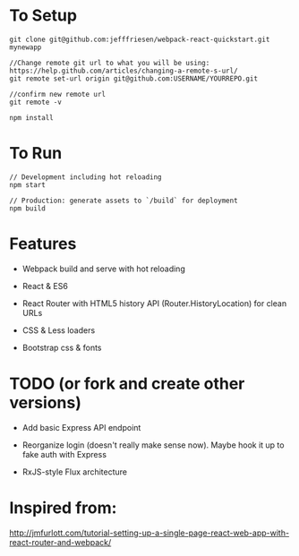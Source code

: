To Setup
=======================
```
git clone git@github.com:jefffriesen/webpack-react-quickstart.git mynewapp

//Change remote git url to what you will be using: https://help.github.com/articles/changing-a-remote-s-url/
git remote set-url origin git@github.com:USERNAME/YOURREPO.git

//confirm new remote url
git remote -v

npm install
```


To Run
=======================
```
// Development including hot reloading
npm start

// Production: generate assets to `/build` for deployment
npm build
```

Features
=======================
* Webpack build and serve with hot reloading

* React & ES6

* React Router with HTML5 history API (Router.HistoryLocation) for clean URLs

* CSS & Less loaders

* Bootstrap css & fonts


TODO (or fork and create other versions)
=======================
* Add basic Express API endpoint

* Reorganize login (doesn't really make sense now). Maybe hook it up to fake auth with Express

* RxJS-style Flux architecture


Inspired from:
=======================
http://jmfurlott.com/tutorial-setting-up-a-single-page-react-web-app-with-react-router-and-webpack/
